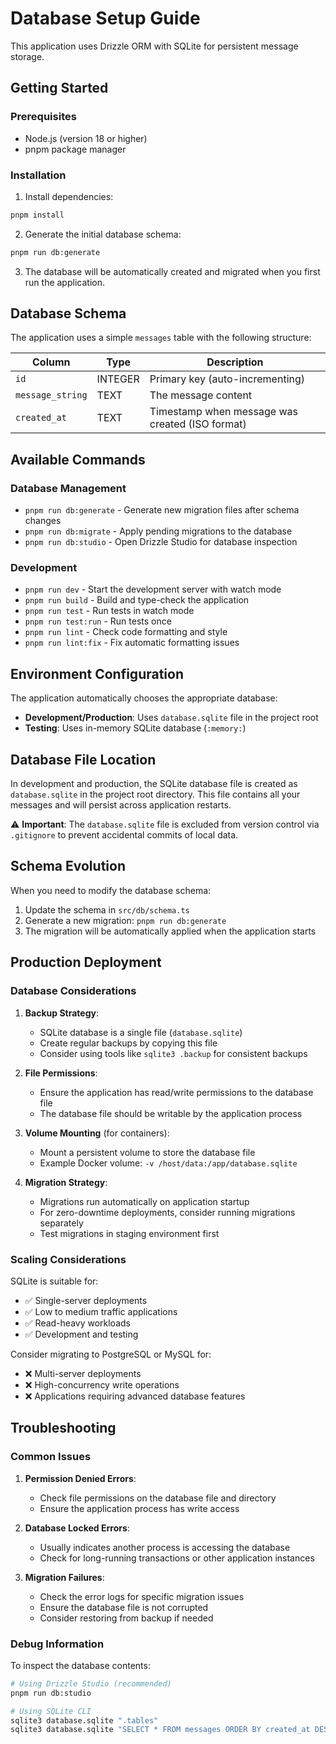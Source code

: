 # Database Setup Guide

This application uses Drizzle ORM with SQLite for persistent message storage.

## Getting Started

### Prerequisites

- Node.js (version 18 or higher)
- pnpm package manager

### Installation

1. Install dependencies:
```bash
pnpm install
```

2. Generate the initial database schema:
```bash
pnpm run db:generate
```

3. The database will be automatically created and migrated when you first run the application.

## Database Schema

The application uses a simple `messages` table with the following structure:

| Column | Type | Description |
|--------|------|-------------|
| `id` | INTEGER | Primary key (auto-incrementing) |
| `message_string` | TEXT | The message content |
| `created_at` | TEXT | Timestamp when message was created (ISO format) |

## Available Commands

### Database Management

- `pnpm run db:generate` - Generate new migration files after schema changes
- `pnpm run db:migrate` - Apply pending migrations to the database
- `pnpm run db:studio` - Open Drizzle Studio for database inspection

### Development

- `pnpm run dev` - Start the development server with watch mode
- `pnpm run build` - Build and type-check the application
- `pnpm run test` - Run tests in watch mode
- `pnpm run test:run` - Run tests once
- `pnpm run lint` - Check code formatting and style
- `pnpm run lint:fix` - Fix automatic formatting issues

## Environment Configuration

The application automatically chooses the appropriate database:

- **Development/Production**: Uses `database.sqlite` file in the project root
- **Testing**: Uses in-memory SQLite database (`:memory:`)

## Database File Location

In development and production, the SQLite database file is created as `database.sqlite` in the project root directory. This file contains all your messages and will persist across application restarts.

⚠️ **Important**: The `database.sqlite` file is excluded from version control via `.gitignore` to prevent accidental commits of local data.

## Schema Evolution

When you need to modify the database schema:

1. Update the schema in `src/db/schema.ts`
2. Generate a new migration: `pnpm run db:generate`
3. The migration will be automatically applied when the application starts

## Production Deployment

### Database Considerations

1. **Backup Strategy**: 
   - SQLite database is a single file (`database.sqlite`)
   - Create regular backups by copying this file
   - Consider using tools like `sqlite3 .backup` for consistent backups

2. **File Permissions**:
   - Ensure the application has read/write permissions to the database file
   - The database file should be writable by the application process

3. **Volume Mounting** (for containers):
   - Mount a persistent volume to store the database file
   - Example Docker volume: `-v /host/data:/app/database.sqlite`

4. **Migration Strategy**:
   - Migrations run automatically on application startup
   - For zero-downtime deployments, consider running migrations separately
   - Test migrations in staging environment first

### Scaling Considerations

SQLite is suitable for:
- ✅ Single-server deployments
- ✅ Low to medium traffic applications
- ✅ Read-heavy workloads
- ✅ Development and testing

Consider migrating to PostgreSQL or MySQL for:
- ❌ Multi-server deployments
- ❌ High-concurrency write operations
- ❌ Applications requiring advanced database features

## Troubleshooting

### Common Issues

1. **Permission Denied Errors**:
   - Check file permissions on the database file and directory
   - Ensure the application process has write access

2. **Database Locked Errors**:
   - Usually indicates another process is accessing the database
   - Check for long-running transactions or other application instances

3. **Migration Failures**:
   - Check the error logs for specific migration issues
   - Ensure the database file is not corrupted
   - Consider restoring from backup if needed

### Debug Information

To inspect the database contents:
```bash
# Using Drizzle Studio (recommended)
pnpm run db:studio

# Using SQLite CLI
sqlite3 database.sqlite ".tables"
sqlite3 database.sqlite "SELECT * FROM messages ORDER BY created_at DESC LIMIT 10;"
```
